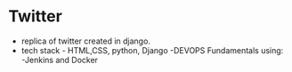 # Twitter 
- replica of twitter created in django.
- tech stack - HTML,CSS, python, Django
-DEVOPS Fundamentals using: 
-Jenkins and Docker 
